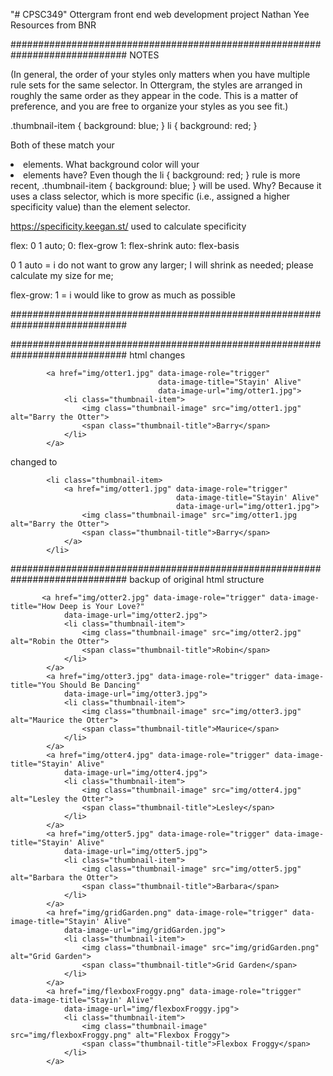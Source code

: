 "# CPSC349" 
Ottergram front end web development project 
Nathan Yee
Resources from BNR 



 


#############################################################################
NOTES

 (In general, the order of your
styles only matters when you have multiple rule sets for the same selector. In Ottergram, the styles are
arranged in roughly the same order as they appear in the code. This is a matter of preference, and you
are free to organize your styles as you see fit.)

.thumbnail-item {
 background: blue;
 }
li {
 background: red;
}

Both of these match your <li> elements. What background color will your <li> elements have?
Even though the li { background: red; } rule is more recent, .thumbnail-item { background:
blue; } will be used. Why? Because it uses a class selector, which is more specific (i.e., assigned a
higher specificity value) than the element selector.



https://specificity.keegan.st/
used to calculate specificity 



flex: 0 1 auto;
0: flex-grow
1: flex-shrink
auto: flex-basis 

0 1 auto = i do not want to grow any larger; I will shrink as needed; please calculate my size for me;

flex-grow: 1 = i would like to grow as much as possible 



#############################################################################




#############################################################################
html changes 

            <a href="img/otter1.jpg" data-image-role="trigger" 
                                     data-image-title="Stayin' Alive"
                                     data-image-url="img/otter1.jpg">
                <li class="thumbnail-item">
                    <img class="thumbnail-image" src="img/otter1.jpg" alt="Barry the Otter">
                    <span class="thumbnail-title">Barry</span>
                </li>
            </a>

changed to 

            <li class="thumbnail-item>
                <a href="img/otter1.jpg" data-image-role="trigger" 
                                         data-image-title="Stayin' Alive"
                                         data-image-url="img/otter1.jpg">
                    <img class="thumbnail-image" src="img/otter1.jpg alt="Barry the Otter">
                    <span class="thumbnail-title">Barry</span>
                </a>
            </li>





#############################################################################
backup of original html structure 

           <a href="img/otter2.jpg" data-image-role="trigger" data-image-title="How Deep is Your Love?"
                data-image-url="img/otter2.jpg">
                <li class="thumbnail-item">
                    <img class="thumbnail-image" src="img/otter2.jpg" alt="Robin the Otter">
                    <span class="thumbnail-title">Robin</span>
                </li>
            </a>
            <a href="img/otter3.jpg" data-image-role="trigger" data-image-title="You Should Be Dancing"
                data-image-url="img/otter3.jpg">
                <li class="thumbnail-item">
                    <img class="thumbnail-image" src="img/otter3.jpg" alt="Maurice the Otter">
                    <span class="thumbnail-title">Maurice</span>
                </li>
            </a>
            <a href="img/otter4.jpg" data-image-role="trigger" data-image-title="Stayin' Alive"
                data-image-url="img/otter4.jpg">
                <li class="thumbnail-item">
                    <img class="thumbnail-image" src="img/otter4.jpg" alt="Lesley the Otter">
                    <span class="thumbnail-title">Lesley</span>
                </li>
            </a>
            <a href="img/otter5.jpg" data-image-role="trigger" data-image-title="Stayin' Alive"
                data-image-url="img/otter5.jpg">
                <li class="thumbnail-item">
                    <img class="thumbnail-image" src="img/otter5.jpg" alt="Barbara the Otter">
                    <span class="thumbnail-title">Barbara</span>
                </li>
            </a>
            <a href="img/gridGarden.png" data-image-role="trigger" data-image-title="Stayin' Alive"
                data-image-url="img/gridGarden.jpg">
                <li class="thumbnail-item">
                    <img class="thumbnail-image" src="img/gridGarden.png" alt="Grid Garden">
                    <span class="thumbnail-title">Grid Garden</span>
                </li>
            </a>
            <a href="img/flexboxFroggy.png" data-image-role="trigger" data-image-title="Stayin' Alive"
                data-image-url="img/flexboxFroggy.jpg">
                <li class="thumbnail-item">
                    <img class="thumbnail-image" src="img/flexboxFroggy.png" alt="Flexbox Froggy">
                    <span class="thumbnail-title">Flexbox Froggy</span>
                </li>
            </a>
